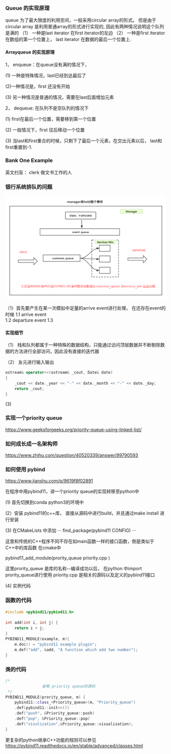 ### Queue 的实现原理
queue 为了最大限度的利用空间，一般采用circular array的形式。
但是由于circular array 是利用普通array的形式进行实现的, 因此有两种情况说明这个队列是满的
（1） 一种是last iterator 在first iterator的左边
（2） 一种是first iterator 在数组的第一个位置上， last iterator 在数据的最后一个位置上.

#### Arrayqueue 的实现原理
1， enqueue：在queue没有满的情况下，  

(1) 一种是特殊情况，last已经到达最后了

(2)一种情况是，first 还没有开始
 
(3) 另一种情况是普通的情况，需要在last后面增加元素

2， dequeue:
在队列不是空队列的情况下

(1) first在最后一个位置，需要移到第一个位置 

(2) 一般情况下，first 往后移动一个位置

(3) 当last和first重合的时候，只剩下了最后一个元素，在交出元素以后， last和first重置到-1.


### Bank One Example 
英文扫盲： clerk 做文书工作的人

### 银行系统排队的问题
![alt text](imgs/bank_queue.png "images")


（1）首先要产生在某一次模拟中足量的arrive event进行处理， 在还存在event的时候
   1.1  arrive event    
   1.2  departure event
   1.3
#### 实现细节
（1） 栈和队列都属于一种特殊的数据结构，只能通过访问顶层数据并不断剔除数据的方法进行全部访问，因此没有直接的迭代器

（2） 友元进行输入输出
```c++
ostream& operator<<(ostream& _cout, Date& date)
{
	_cout << date._year << "-" << date._month << "-" << date._day;
	return _cout;
}

```

(3)

### 实现一个priority queue  

https://www.geeksforgeeks.org/priority-queue-using-linked-list/

### 如何成长成一名架构师

https://www.zhihu.com/question/40520339/answer/99790593

### 如何使用 pybind
https://www.jianshu.com/p/9619f8f02891

在程序中用pybind11，讲一个priority queue的实现转移至python中

(1) 首先切换到conda python3的环境中

(2）安装 pybind11的c++库， 直接从源码中进行build，并且通过make install 进行安装

(3) 在CMakeLists 中添加 
···
find_package(pybind11 CONFIG)
···

这里和传统的C++程序不同不存在如main函数一样的接口函数，倒是类似于C++中的库函数
在cmake中

pybind11_add_module(prority_queue priority.cpp )

这里prority_queue 是库的名称--编译成功以后， 在python 中import prority_queue进行使用
   priority.cpp 是相关的源码以及定义的pybind11接口

(4) 实例代码

### 函数的代码
```c++
#include <pybind11/pybind11.h>

int add(int i, int j) {
    return i + j;
}
PYBIND11_MODULE(example, m){
    m.doc() = "pybind11 example plugin";
    m.def("add", &add, "A function which add two number");
}
```
### 类的代码
```c++
/*
                省略 priority queue的源码
 */
PYBIND11_MODULE(prority_queue, m) {
    pybind11::class_<Priority_queue>(m, "Priority_queue")
    .def(pybind11::init<>())
    .def("push", &Priority_queue::push)
    .def("pop", &Priority_queue::pop)
    .def("visulization",&Priority_queue::visualization);
}

```
更复杂的python继承C++功能的规则可以参见
https://pybind11.readthedocs.io/en/stable/advanced/classes.html